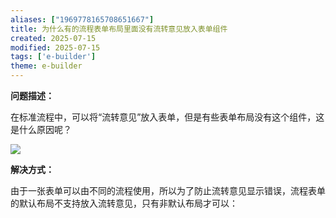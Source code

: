 ```yaml
---
aliases: ["1969778165708651667"]
title: 为什么有的流程表单布局里面没有流转意见放入表单组件
created: 2025-07-15
modified: 2025-07-15
tags: ['e-builder']
theme: e-builder
---
```


**问题描述：**

在标准流程中，可以将“流转意见”放入表单，但是有些表单布局没有这个组件，这是什么原因呢？

![](https://myhelpdoc.oss-cn-heyuan.aliyuncs.com/mdimages/75794ccc5da2b7d95142bb9dc0743008.jpg)

**解决方式：**

由于一张表单可以由不同的流程使用，所以为了防止流转意见显示错误，流程表单的默认布局不支持放入流转意见，只有非默认布局才可以：

